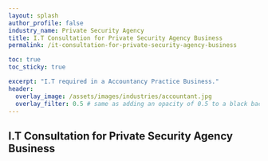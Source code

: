 ```yaml
---
layout: splash 
author_profile: false 
industry_name: Private Security Agency
title: I.T Consultation for Private Security Agency Business
permalink: /it-consultation-for-private-security-agency-business

toc: true
toc_sticky: true

excerpt: "I.T required in a Accountancy Practice Business."
header:
  overlay_image: /assets/images/industries/accountant.jpg
  overlay_filter: 0.5 # same as adding an opacity of 0.5 to a black background
---
```


## I.T Consultation for Private Security Agency Business